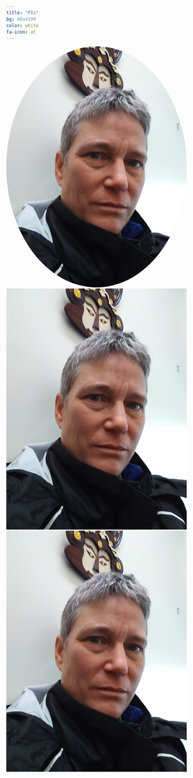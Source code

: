 ```yaml
---
title: "PIs"
bg: #0a4199
color: white
fa-icon: at
---
```


<div>
<img class="row small column" src="img/Eli.png" alt="Eli" title="Eli Holmes" style="border-radius:50%" />
<img class="row small column" src="img/Eli.png"  alt="Mark" title="Mark Scheuerell"/>
<img class="row small column" src="img/Eli.png" alt="Eric" title="Eric Ward" />
</div>









